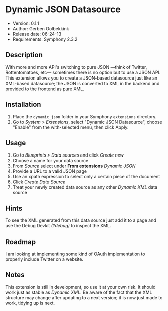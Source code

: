 # Dynamic JSON Datasource

- Version: 0.1.1
- Author: Gerben Oolbekkink
- Release date: 06-24-13
- Requirements: Symphony 2.3.2

## Description

With more and more API's switching to pure JSON —think of Twitter, Rottentomatoes, etc— sometimes there is no option but to use a JSON API. This extension allows you to create a JSON-based datasource just like an XML-based datasource; the JSON is converted to XML in the backend and provided to the frontend as pure XML.

## Installation

1. Place the `dynamic_json` folder in your Symphony `extensions` directory.
2. Go to _System > Extensions_, select "Dynamic JSON Datasource", choose "Enable" from the with-selected menu, then click Apply.

## Usage

1. Go to _Blueprints > Data sources_ and click _Create new_
2. Choose a name for your data source
3. From _Source_ select under __From extensions__ _Dynamic JSON_
4. Provide a URL to a valid JSON page
5. Use an xpath expression to select only a certain piece of the document
6. Click _Create Data Source_
7. Treat your newly created data source as any other _Dynamic XML_ data source

## Hints

To see the XML generated from this data source just add it to a page and use the Debug Devkit _(?debug)_ to inspect the XML.

## Roadmap

I am looking at implementing some kind of OAuth implementation to properly include Twitter on a website.

## Notes

This extension is still in development, so use it at your own risk. It should work just as stable as _Dynamic XML_. Be aware of the fact that the XML structure may change after updating to a next version; it is now just made to work, tidying up is next.
